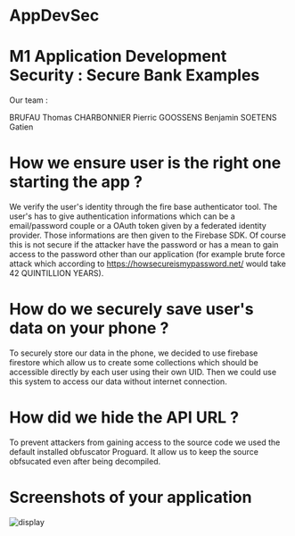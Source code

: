 # AppDevSec
# M1 Application Development Security : Secure Bank Examples

Our team :

BRUFAU Thomas
CHARBONNIER Pierric
GOOSSENS Benjamin
SOETENS Gatien

# How we ensure user is the right one starting the app ?

We verify the user's identity through the fire base authenticator tool. The user's has to give authentication informations which can be a email/password couple or a OAuth token given by a
federated identity provider. Those informations are then given to the Firebase SDK.
Of course this is not secure if the attacker have the password or has a mean to gain access to the password other than our application (for example brute force attack which according to https://howsecureismypassword.net/ would take 42 QUINTILLION YEARS).


# How do we securely save user's data on your phone ?

To securely store our data in the phone, we decided to use firebase firestore which allow us to create some collections which should be accessible directly by each user using their own UID. Then we could use this system to access our data without internet connection.


# How did we hide the API URL ?
To prevent attackers from gaining access to the source code we used the default installed obfuscator Proguard. It allow us to keep the source obfsucated even after being decompiled.


# Screenshots of your application
![display](https://user-images.githubusercontent.com/62067263/107713019-b1603d00-6cca-11eb-8a79-eac6d2bf26ec.PNG)
